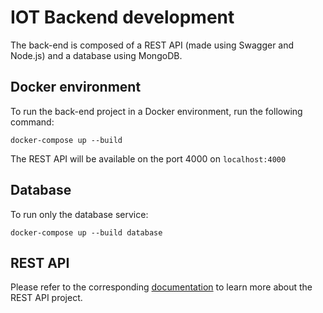 # IOT Backend development

The back-end is composed of a REST API (made using Swagger and Node.js) and a database using MongoDB.

## Docker environment

To run the back-end project in a Docker environment, run the following command:

```
docker-compose up --build
```

The REST API will be available on the port 4000 on `localhost:4000`

## Database

To run only the database service: 

```
docker-compose up --build database
```

## REST API

Please refer to the corresponding [documentation](./iot-rest-api/README.md) to learn more about the REST API project.

